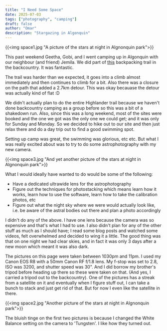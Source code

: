 ```yaml
---
title: "I Need Some Space"
date: 2025-07-03
tags: ["photography", "camping"]
draft: false
author: "Omar"
description: "Stargazing in Algonquin"
---
```

{{<img space1.jpg "A picture of the stars at night in Algnonquin park">}}

This past weekend Geetha, Gobi, and I went camping up in Algonquin with our neighbour (and friend) Jemila. We did part of [this](https://www.algonquinpark.on.ca/visit/camping/highland-backpacking-trail.php) backpacking trail in the backcountry. It was fantastic.

The trail was harder than we expected, it goes into a climb almost immediately and then continues to climb for a bit. Also there was a closure on the path that added a 2.7km detour. This was okay becauase the detour was actually kind of flat :D

We didn't actually plan to do the entire Highlander trail because we haven't done backcountry camping as a group before so this was a bit of a shakedown run. Also, since this was a long weekend, most of the sites were booked and the one we got was the only one we could get; and it was only for Sunday and Monday. So we decided to hike out to our site and then just relax there and do a day trip out to find a good swimming spot.

Setting up camp was great, the swimming was glorious, etc etc. But what I was really excited about was to try to do some astrophotography with my new camera.

{{<img space3.jpg "And yet another picture of the stars at night in Algnonquin park">}}

What I would ideally have wanted to do would be some of the following:
- Have a dedicated ultrawide lens for the astrophotography
- Figure out the techniques for photostacking which means learn how it works, learn how to use the software, learn how to take the calibration photos, etc
- Figure out what the night sky where we were would actually look like, i.e. be aware of the astral bodies out there and plan a photo accordingly

I didn't do any of the above. I have one lens because the camera was so expensive and that's what I had to use. I also didn't plan for any of the other stuff as much as I should have; I read some blog posts and watched some videos, felt overwhelmed and decided to wing it a little. The good thing was that on one night we had clear skies, and in fact it was only 3 days after a new moon which meant it was also dark.

The pictures on this page were taken between 1030pm and 11pm. I used my Canon EOS R8 with a 50mm Canon RF f/1.8 lens. My f-stop was set to 2.8, ISO was 3200, and shutter speed was 30". And I did borrow my brother's tripod before heading up there so these were taken on that. (And yes, I carried a tripod out to the backcountry). One of the pictures has a streak from a satellite on it and eventually when I figure stuff out, I can take a bunch to stack and just get rid of that. But for now I even like the satellite in there.

{{<img space2.jpg "Another picture of the stars at night in Algnonquin park">}}

The bluish tinge on the first two pictures is because I changed the White Balance setting on the camera to 'Tungsten'. I like how they turned out.